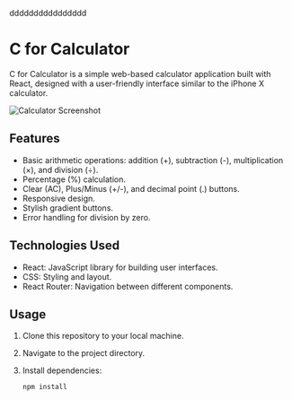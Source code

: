 dddddddddddddddd
# C for Calculator

C for Calculator is a simple web-based calculator application built with React, designed with a user-friendly interface similar to the iPhone X calculator.

![Calculator Screenshot](calculator-screenshot.png)

## Features

- Basic arithmetic operations: addition (+), subtraction (-), multiplication (×), and division (÷).
- Percentage (%) calculation.
- Clear (AC), Plus/Minus (+/-), and decimal point (.) buttons.
- Responsive design.
- Stylish gradient buttons.
- Error handling for division by zero.

## Technologies Used

- React: JavaScript library for building user interfaces.
- CSS: Styling and layout.
- React Router: Navigation between different components.

## Usage

1. Clone this repository to your local machine.
2. Navigate to the project directory.
3. Install dependencies:

   ```bash
   npm install
